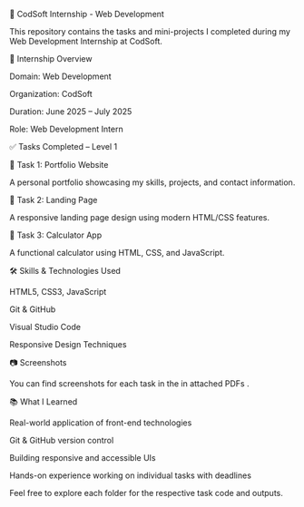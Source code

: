 💼 CodSoft Internship - Web Development

This repository contains the tasks and mini-projects I completed during my Web Development Internship at CodSoft.

📌 Internship Overview

Domain: Web Development

Organization: CodSoft

Duration: June 2025 – July 2025

Role: Web Development Intern

✅ Tasks Completed – Level 1

🔹 Task 1: Portfolio Website

A personal portfolio showcasing my skills, projects, and contact information.

🔹 Task 2: Landing Page

A responsive landing page design using modern HTML/CSS features.

🔹 Task 3: Calculator App

A functional calculator using HTML, CSS, and JavaScript.

🛠️ Skills & Technologies Used

HTML5, CSS3, JavaScript

Git & GitHub

Visual Studio Code

Responsive Design Techniques

📷 Screenshots

You can find screenshots for each task in the in attached PDFs .

📚 What I Learned

Real-world application of front-end technologies

Git & GitHub version control

Building responsive and accessible UIs

Hands-on experience working on individual tasks with deadlines

Feel free to explore each folder for the respective task code and outputs.
 
 
